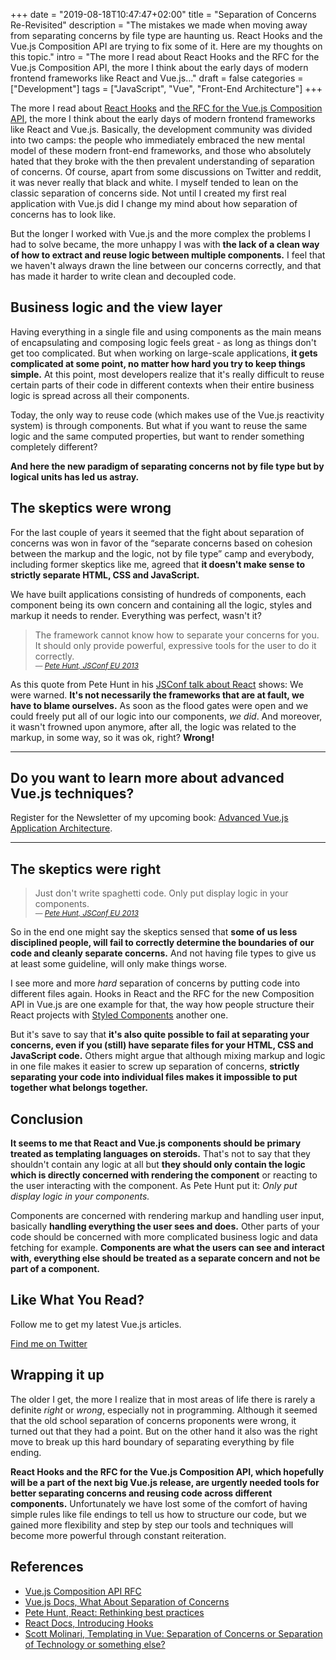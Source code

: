+++
date = "2019-08-18T10:47:47+02:00"
title = "Separation of Concerns Re-Revisited"
description = "The mistakes we made when moving away from separating concerns by file type are haunting us. React Hooks and the Vue.js Composition API are trying to fix some of it. Here are my thoughts on this topic."
intro = "The more I read about React Hooks and the RFC for the Vue.js Composition API, the more I think about the early days of modern frontend frameworks like React and Vue.js..."
draft = false
categories = ["Development"]
tags = ["JavaScript", "Vue", "Front-End Architecture"]
+++

The more I read about [React Hooks](https://reactjs.org/docs/hooks-intro.html) and [the RFC for the Vue.js Composition API](https://vue-composition-api-rfc.netlify.com/), the more I think about the early days of modern frontend frameworks like React and Vue.js. Basically, the development community was divided into two camps: the people who immediately embraced the new mental model of these modern front-end frameworks, and those who absolutely hated that they broke with the then prevalent understanding of separation of concerns. Of course, apart from some discussions on Twitter and reddit, it was never really that black and white. I myself tended to lean on the classic separation of concerns side. Not until I created my first real application with Vue.js did I change my mind about how separation of concerns has to look like.

But the longer I worked with Vue.js and the more complex the problems I had to solve became, the more unhappy I was with **the lack of a clean way of how to extract and reuse logic between multiple components.** I feel that we haven't always drawn the line between our concerns correctly, and that has made it harder to write clean and decoupled code.

## Business logic and the view layer

Having everything in a single file and using components as the main means of encapsulating and composing logic feels great - as long as things don't get too complicated. But when working on large-scale applications, **it gets complicated at some point, no matter how hard you try to keep things simple.** At this point, most developers realize that it's really difficult to reuse certain parts of their code in different contexts when their entire business logic is spread across all their components.

Today, the only way to reuse code (which makes use of the Vue.js reactivity system) is through components. But what if you want to reuse the same logic and the same computed properties, but want to render something completely different?

**And here the new paradigm of separating concerns not by file type but by logical units has led us astray.**

## The skeptics were wrong

For the last couple of years it seemed that the fight about separation of concerns was won in favor of the “separate concerns based on cohesion between the markup and the logic, not by file type” camp and everybody, including former skeptics like me, agreed that **it doesn't make sense to strictly separate HTML, CSS and JavaScript.**

We have built applications consisting of hundreds of components, each component being its own concern and containing all the logic, styles and markup it needs to render. Everything was perfect, wasn't it?

<blockquote id="separate-concerns">
  The framework cannot know how to separate your concerns for you. It should only provide powerful, expressive tools for the user to do it correctly.
  <footer>
    <cite>
      <small>— <a href="https://www.youtube.com/watch?v=x7cQ3mrcKaY">Pete Hunt, JSConf EU 2013</a></small>
    </cite>
  </footer>
</blockquote>

As this quote from Pete Hunt in his [JSConf talk about React](https://www.youtube.com/watch?v=x7cQ3mrcKaY) shows: We were warned. **It's not necessarily the frameworks that are at fault, we have to blame ourselves.** As soon as the flood gates were open and we could freely put all of our logic into our components, *we did*. And moreover, it wasn't frowned upon anymore, after all, the logic was related to the markup, in some way, so it was ok, right? **Wrong!**

<div>
  <hr class="c-hr">
  <div class="c-service-info">
    <h2>Do you want to learn more about advanced Vue.js techniques?</h2>
    <p class="c-service-info__body">
      Register for the Newsletter of my upcoming book: <a class="c-anchor" href="https://oberlehner.us20.list-manage.com/subscribe?u=8476a98c5640f6c7b5530ea57&id=8b26bf120b" data-event-category="link" data-event-action="click: newsletter" data-event-label="Newsletter (article content)">Advanced Vue.js Application Architecture</a>.
    </p>
  </div>
  <hr class="c-hr">
</div>

## The skeptics were right

<blockquote id="separate-concerns">
  Just don't write spaghetti code. Only put display logic in your components.
  <footer>
    <cite>
      <small>— <a href="https://www.youtube.com/watch?v=x7cQ3mrcKaY">Pete Hunt, JSConf EU 2013</a></small>
    </cite>
  </footer>
</blockquote>

So in the end one might say the skeptics sensed that **some of us less disciplined people, will fail to correctly determine the boundaries of our code and cleanly separate concerns.** And not having file types to give us at least some guideline, will only make things worse.

I see more and more *hard* separation of concerns by putting code into different files again. Hooks in React and the RFC for the new Composition API in Vue.js are one example for that, the way how people structure their React projects with [Styled Components](https://www.styled-components.com/) another one.

But it's save to say that **it's also quite possible to fail at separating your concerns, even if you (still) have separate files for your HTML, CSS and JavaScript code.** Others might argue that although mixing markup and logic in one file makes it easier to screw up separation of concerns, **strictly separating your code into individual files makes it impossible to put together what belongs together.**

## Conclusion

**It seems to me that React and Vue.js components should be primary treated as templating languages on steroids.** That's not to say that they shouldn't contain any logic at all but **they should only contain the logic which is directly concerned with rendering the component** or reacting to the user interacting with the component. As Pete Hunt put it: *Only put display logic in your components.*

Components are concerned with rendering markup and handling user input, basically **handling everything the user sees and does.** Other parts of your code should be concerned with more complicated business logic and data fetching for example. **Components are what the users can see and interact with, everything else should be treated as a separate concern and not be part of a component.**

<div class="c-content__broad">
  <div class="c-twitter-teaser">
    <div class="c-twitter-teaser__content">
      <h2 class="c-twitter-teaser__headline">Like What You Read?</h2>
      <p class="c-twitter-teaser__body">
        Follow me to get my latest Vue.js articles.
      </p>
      <a class="c-button c-button--outline c-twitter-teaser__button" rel="nofollow" href="https://twitter.com/maoberlehner" data-event-category="link" data-event-action="click: contact" data-event-label="Twitter (article content)">
        Find me on Twitter
      </a>
    </div>
  </div>
</div>

## Wrapping it up

The older I get, the more I realize that in most areas of life there is rarely a definite *right* or *wrong*, especially not in programming. Although it seemed that the old school separation of concerns proponents were wrong, it turned out that they had a point. But on the other hand it also was the right move to break up this hard boundary of separating everything by file ending.

**React Hooks and the RFC for the Vue.js Composition API, which hopefully will be a part of the next big Vue.js release, are urgently needed tools for better separating concerns and reusing code across different components.** Unfortunately we have lost some of the comfort of having simple rules like file endings to tell us how to structure our code, but we gained more flexibility and step by step our tools and techniques will become more powerful through constant reiteration.

## References

- [Vue.js Composition API RFC](https://vue-composition-api-rfc.netlify.com)
- [Vue.js Docs, What About Separation of Concerns](https://vuejs.org/v2/guide/single-file-components.html#What-About-Separation-of-Concerns)
- [Pete Hunt, React: Rethinking best practices](https://www.youtube.com/watch?v=x7cQ3mrcKaY)
- [React Docs, Introducing Hooks](https://reactjs.org/docs/hooks-intro.html)
- [Scott Molinari, Templating in Vue: Separation of Concerns or Separation of Technology or something else?](https://medium.com/@s.molinari/templating-separation-of-concerns-or-separation-of-technology-or-something-else-123a3d41f0b4)

